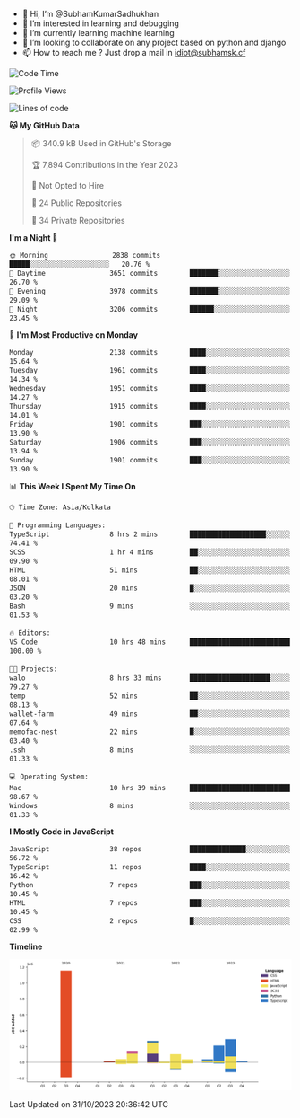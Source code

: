 - 👋 Hi, I’m @SubhamKumarSadhukhan
- 👀 I’m interested in learning and debugging
- 🌱 I’m currently learning machine learning
- 💞️ I’m looking to collaborate on any project based on python and django
- 📫 How to reach me ?
      Just drop a mail in idiot@subhamsk.cf

<!---
SubhamKumarSadhukhan/SubhamKumarSadhukhan is a ✨ special ✨ repository because its `README.md` (this file) appears on your GitHub profile.
You can click the Preview link to take a look at your changes.
--->


<!--START_SECTION:waka-->
![Code Time](http://img.shields.io/badge/Code%20Time-1%2C608%20hrs%2037%20mins-blue)

![Profile Views](http://img.shields.io/badge/Profile%20Views-2-blue)

![Lines of code](https://img.shields.io/badge/From%20Hello%20World%20I%27ve%20Written-2.3%20million%20lines%20of%20code-blue)

**🐱 My GitHub Data** 

> 📦 340.9 kB Used in GitHub's Storage 
 > 
> 🏆 7,894 Contributions in the Year 2023
 > 
> 🚫 Not Opted to Hire
 > 
> 📜 24 Public Repositories 
 > 
> 🔑 34 Private Repositories 
 > 
**I'm a Night 🦉** 

```text
🌞 Morning                2838 commits        █████░░░░░░░░░░░░░░░░░░░░   20.76 % 
🌆 Daytime                3651 commits        ███████░░░░░░░░░░░░░░░░░░   26.70 % 
🌃 Evening                3978 commits        ███████░░░░░░░░░░░░░░░░░░   29.09 % 
🌙 Night                  3206 commits        ██████░░░░░░░░░░░░░░░░░░░   23.45 % 
```
📅 **I'm Most Productive on Monday** 

```text
Monday                   2138 commits        ████░░░░░░░░░░░░░░░░░░░░░   15.64 % 
Tuesday                  1961 commits        ████░░░░░░░░░░░░░░░░░░░░░   14.34 % 
Wednesday                1951 commits        ████░░░░░░░░░░░░░░░░░░░░░   14.27 % 
Thursday                 1915 commits        ████░░░░░░░░░░░░░░░░░░░░░   14.01 % 
Friday                   1901 commits        ███░░░░░░░░░░░░░░░░░░░░░░   13.90 % 
Saturday                 1906 commits        ███░░░░░░░░░░░░░░░░░░░░░░   13.94 % 
Sunday                   1901 commits        ███░░░░░░░░░░░░░░░░░░░░░░   13.90 % 
```


📊 **This Week I Spent My Time On** 

```text
🕑︎ Time Zone: Asia/Kolkata

💬 Programming Languages: 
TypeScript               8 hrs 2 mins        ███████████████████░░░░░░   74.41 % 
SCSS                     1 hr 4 mins         ██░░░░░░░░░░░░░░░░░░░░░░░   09.90 % 
HTML                     51 mins             ██░░░░░░░░░░░░░░░░░░░░░░░   08.01 % 
JSON                     20 mins             █░░░░░░░░░░░░░░░░░░░░░░░░   03.20 % 
Bash                     9 mins              ░░░░░░░░░░░░░░░░░░░░░░░░░   01.53 % 

🔥 Editors: 
VS Code                  10 hrs 48 mins      █████████████████████████   100.00 % 

🐱‍💻 Projects: 
walo                     8 hrs 33 mins       ████████████████████░░░░░   79.27 % 
temp                     52 mins             ██░░░░░░░░░░░░░░░░░░░░░░░   08.13 % 
wallet-farm              49 mins             ██░░░░░░░░░░░░░░░░░░░░░░░   07.64 % 
memofac-nest             22 mins             █░░░░░░░░░░░░░░░░░░░░░░░░   03.40 % 
.ssh                     8 mins              ░░░░░░░░░░░░░░░░░░░░░░░░░   01.33 % 

💻 Operating System: 
Mac                      10 hrs 39 mins      █████████████████████████   98.67 % 
Windows                  8 mins              ░░░░░░░░░░░░░░░░░░░░░░░░░   01.33 % 
```

**I Mostly Code in JavaScript** 

```text
JavaScript               38 repos            ██████████████░░░░░░░░░░░   56.72 % 
TypeScript               11 repos            ████░░░░░░░░░░░░░░░░░░░░░   16.42 % 
Python                   7 repos             ███░░░░░░░░░░░░░░░░░░░░░░   10.45 % 
HTML                     7 repos             ███░░░░░░░░░░░░░░░░░░░░░░   10.45 % 
CSS                      2 repos             █░░░░░░░░░░░░░░░░░░░░░░░░   02.99 % 
```



**Timeline**

![Lines of Code chart](https://raw.githubusercontent.com/SubhamKumarSadhukhan/SubhamKumarSadhukhan/main/assets/bar_graph.png)


 Last Updated on 31/10/2023 20:36:42 UTC
<!--END_SECTION:waka-->
